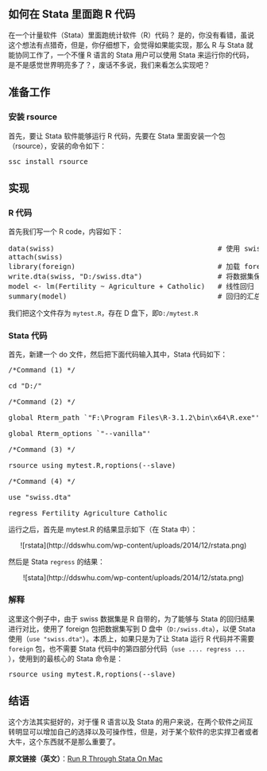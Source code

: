 ## 如何在 Stata 里面跑 R 代码

在一个计量软件（Stata）里面跑统计软件（R）代码？ 是的，你没有看错，虽说这个想法有点猎奇，但是，你仔细想下，会觉得如果能实现，那么 R 与 Stata 就能协同工作了，一个不懂 R 语言的 Stata 用户可以使用 Stata 来运行你的代码，是不是感觉世界明亮多了？，废话不多说，我们来看怎么实现吧？

## 准备工作
### 安装 rsource
首先，要让 Stata 软件能够运行 R 代码，先要在 Stata 里面安装一个包（rsource），安装的命令如下：
<pre class="lang:default decode:true " >
ssc install rsource
</pre>

## 实现
### R 代码

首先我们写一个 R code，内容如下：
<pre class="lang:r decode:true " >
data(swiss)                                       # 使用 swiss 数据集
attach(swiss)                                     
library(foreign)                                  # 加载 foreign 包，可以写入输出其他软件的数据格式
write.dta(swiss, "D:/swiss.dta")                  # 将数据集保存为 Stata 数据
model <- lm(Fertility ~ Agriculture + Catholic)   # 线性回归
summary(model)                                    # 回归的汇总信息
</pre>

我们把这个文件存为 `mytest.R`，存在 D 盘下，即`D:/mytest.R`

### Stata 代码

首先，新建一个 do 文件，然后把下面代码输入其中，Stata 代码如下：
<pre class="lang:default decode:true " >
/*Command (1) */

cd "D:/"

/*Command (2) */

global Rterm_path `"F:\Program Files\R-3.1.2\bin\x64\R.exe"'

global Rterm_options `"--vanilla"'

/*Command (3) */

rsource using mytest.R,roptions(--slave)

/*Command (4) */

use "swiss.dta"

regress Fertility Agriculture Catholic
</pre>

运行之后，首先是 mytest.R 的结果显示如下（在 Stata 中）：

<center>![rstata](http://ddswhu.com/wp-content/uploads/2014/12/rstata.png)</center>

然后是 Stata `regress` 的结果：

<center>![stata](http://ddswhu.com/wp-content/uploads/2014/12/stata.png)</center>

### 解释
这里这个例子中，由于 swiss 数据集是 R 自带的，为了能够与 Stata 的回归结果进行对比，使用了 foreign 包把数据集写到 D 盘中（`D:/swiss.dta`），以便 Stata 使用（`use "swiss.dta"`）。本质上，如果只是为了让 Stata 运行 R 代码并不需要 `foreign` 包，也不需要 Stata 代码中的第四部分代码（`use .... regress ... `），使用到的最核心的 Stata 命令是：
<pre class="lang:r decode:true " >
rsource using mytest.R,roptions(--slave)
</pre>

## 结语
这个方法其实挺好的，对于懂 R 语言以及 Stata 的用户来说，在两个软件之间互转明显可以增加自己的选择以及可操作性，但是，对于某个软件的忠实捍卫者或者大牛，这个东西就不是那么重要了。

**原文链接（英文）**：[Run R Through Stata On Mac](http://danielmarcelino.com/running-r-through-stata-on-mac-os/)
